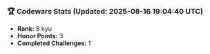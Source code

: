 ### 🏆 Codewars Stats (Updated: 2025-08-16 19:04:40 UTC)

- **Rank:** 8 kyu
- **Honor Points:** 3
- **Completed Challenges:** 1
